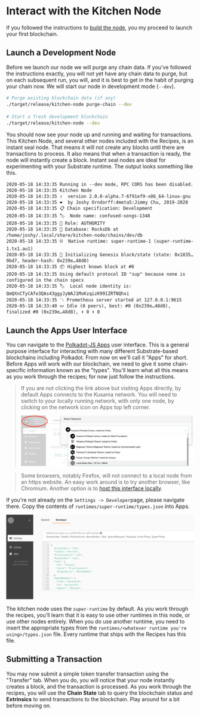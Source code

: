 # Interact with the Kitchen Node

If you followed the instructions to [build the node](./1-build-node.md), you my proceed to launch
your first blockchain.

## Launch a Development Node

Before we launch our node we will purge any chain data. If you've followed the instructions exactly,
you will not yet have any chain data to purge, but on each subsequent run, you will, and it is best
to get in the habit of purging your chain now. We will start our node in development mode (`--dev`).

```bash
# Purge existing blockchain data (if any)
./target/release/kitchen-node purge-chain --dev

# Start a fresh development blockchain
./target/release/kitchen-node --dev
```

You should now see your node up and running and waiting for transactions. This Kitchen Node, and
several other nodes included with the Recipes, is an instant seal node. That means it will not
create any blocks until there are transactions to process. It also means that when a transaction is
ready, the node will instantly create a block. Instant seal nodes are ideal for experimenting with
your Substrate runtime. The output looks something like this.

```
2020-05-18 14:33:35 Running in --dev mode, RPC CORS has been disabled.
2020-05-18 14:33:35 Kitchen Node
2020-05-18 14:33:35 ✌️  version 2.0.0-alpha.7-6f91ef9-x86_64-linux-gnu
2020-05-18 14:33:35 ❤️  by Joshy Orndorff:4meta5:Jimmy Chu, 2019-2020
2020-05-18 14:33:35 📋 Chain specification: Development
2020-05-18 14:33:35 🏷  Node name: confused-songs-1348
2020-05-18 14:33:35 👤 Role: AUTHORITY
2020-05-18 14:33:35 💾 Database: RocksDb at /home/joshy/.local/share/kitchen-node/chains/dev/db
2020-05-18 14:33:35 ⛓  Native runtime: super-runtime-1 (super-runtime-1.tx1.au1)
2020-05-18 14:33:35 🔨 Initializing Genesis block/state (state: 0x1835…9bd7, header-hash: 0x239e…48d8)
2020-05-18 14:33:35 📦 Highest known block at #0
2020-05-18 14:33:35 Using default protocol ID "sup" because none is configured in the chain specs
2020-05-18 14:33:35 🏷  Local node identity is: QmQXnCTyCAfe3QAs43ggyJyWAJ1MoKzqizK991ZRTNQhxi
2020-05-18 14:33:35 〽️ Prometheus server started at 127.0.0.1:9615
2020-05-18 14:33:40 💤 Idle (0 peers), best: #0 (0x239e…48d8), finalized #0 (0x239e…48d8), ⬇ 0 ⬆ 0
```

## Launch the Apps User Interface

You can navigate to the
[Polkadot-JS Apps](https://polkadot.js.org/apps/#/settings/developer?rpc=ws://127.0.0.1:9944) user
interface. This is a general purpose interface for interacting with many different Substrate-based
blockchains including Polkadot. From now on we'll call it "Apps" for short. Before Apps will work
with our blockchain, we need to give it some chain-specific information known as the "types".
You'll learn what all this means as you work through the recipes; for now just follow the
instructions.

> If you are not clicking the link above but visiting Apps directly, by default Apps connects to
> the Kusama network. You will need to switch to your locally running network, with only one node, by
> clicking on the network icon on Apps top left corner.
>
> ![Screenshot: Switching Network](../img/apps-select-network.png)

> Some browsers, notably Firefox, will not connect to a local node from an https website. An easy
> work around is to try another browser, like Chromium. Another option is to
> [host this interface locally](https://github.com/polkadot-js/apps#development).

If you're not already on the `Settings -> Developer`page, please navigate there. Copy the contents
of `runtimes/super-runtime/types.json` into Apps.

![Screenshot: pasting types into Apps UI](../img/apps-types.png)

The kitchen node uses the `super-runtime` by default. As you work through the recipes, you'll learn
that it is easy to use other runtimes in this node, or use other nodes entirely. When you do use
another runtime, you need to insert the appropriate types from the
`runtimes/<whatever runtime you're using>/types.json` file. Every runtime that ships with the
Recipes has this file.

## Submitting a Transaction

You may now submit a simple token transfer transaction using the "Transfer" tab. When you do, you
will notice that your node instantly creates a block, and the transaction is processed. As you work
through the recipes, you will use the **Chain State** tab to query the blockchain status and
**Extrinsics** to send transactions to the blockchain. Play around for a bit before moving on.
